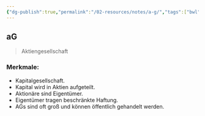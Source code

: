 ```yaml
---
{"dg-publish":true,"permalink":"/02-resources/notes/a-g/","tags":["bwl"],"noteIcon":"","updated":"2024-06-10T02:02:17.000+02:00"}
---
```


## aG 
> Aktiengesellschaft

### Merkmale:
- Kapitalgesellschaft.
- Kapital wird in Aktien aufgeteilt.
- Aktionäre sind Eigentümer.
- Eigentümer tragen beschränkte Haftung.
- AGs sind oft groß und können öffentlich gehandelt werden.
